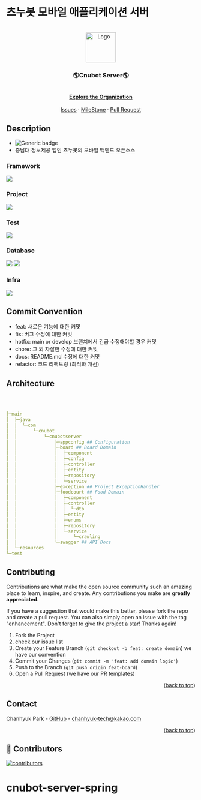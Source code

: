 # 츠누봇 모바일 애플리케이션 서버

<div id="top"></div>

<!-- PROJECT LOGO -->
<br />
<div align="center">
  <a href="https://github.com/cnu-bot">
    <img src="https://user-images.githubusercontent.com/69495129/191981078-ce719995-d227-43b3-98f7-12e656336faf.png" alt="Logo" width="80" height="80">
  </a>

<h3 align="center">🌎Cnubot Server🌎</h3>
  <p align="center">
    <br />
    <a href="https://github.com/cnu-bot"><strong>Explore the Organization</strong></a>
    <br />
    <br />
    <!-- <a href="https://github.com/othneildrew/Best-README-Template">View Demo</a> -->
    <!-- · -->
    <a href="https://github.com/cnu-bot/cnubot-server-spring/issues">Issues</a>
    ·
    <a href="https://github.com/orgs/cnu-bot/projects/3">MileStone</a>
    ·
    <a href="https://github.com/cnu-bot/cnubot-server-spring/pulls?q=is%3Apr+is%3Aclosed">Pull Request</a>

</p>
</div>

## Description
- ![Generic badge](https://img.shields.io/badge/version-1.0-green.svg)
- 충남대 정보제공 앱인 츠누봇의 모바일 백엔드 오픈소스

### Framework
<img src="https://img.shields.io/badge/Spring boot-6DB33F?style=for-the-badge&logo=springboot&logoColor=white">
<br>

### Project
<img src="https://img.shields.io/badge/gradle-4479A1?style=for-the-badge&logo=gradle&logoColor=white">

### Test
<img src="https://img.shields.io/badge/junit5-25A162?style=for-the-badge&logo=junit5&logoColor=white">

### Database
<img src="https://img.shields.io/badge/mysql-4479A1?style=for-the-badge&logo=mysql&logoColor=white">
<img src="https://img.shields.io/badge/Amazon Ec2-FF9900?style=for-the-badge&logo=Amazon Ec2&logoColor=white">

### Infra
<img src="https://img.shields.io/badge/Docker-2496ED?style=for-the-badge&logo=Docker&logoColor=white">


## Commit Convention

- feat: 새로운 기능에 대한 커밋  
- fix: 버그 수정에 대한 커밋  
- hotfix: main or develop 브랜치에서 긴급 수정해야할 경우 커밋
- chore: 그 외 자잘한 수정에 대한 커밋  
- docs: README.md 수정에 대한 커밋  
- refactor: 코드 리팩토링 (최적화 개선)

## Architecture

<br>

```yaml

├─main
│  ├─java
│  │  └─com
│  │      └─cnubot
│  │          └─cnubotserver
│  │              ├─appconfig ## Configuration
│  │              ├─board ## Board Domain
│  │              │  ├─component
│  │              │  ├─config
│  │              │  ├─controller
│  │              │  ├─entity
│  │              │  ├─repository
│  │              │  └─service
│  │              ├─exception ## Project ExceptionHandler
│  │              ├─foodcourt ## Food Domain
│  │              │  ├─component
│  │              │  ├─controller
│  │              │  │  └─dto
│  │              │  ├─entity
│  │              │  ├─enums
│  │              │  ├─repository
│  │              │  └─service
│  │              │      └─crawling
│  │              └─swagger ## API Docs
│  └─resources
└─test

```

## Contributing

Contributions are what make the open source community such an amazing place to learn, inspire, and create. Any contributions you make are **greatly appreciated**.

If you have a suggestion that would make this better, please fork the repo and create a pull request. You can also simply open an issue with the tag "enhancement".
Don't forget to give the project a star! Thanks again!

1. Fork the Project
2. check our issue list
3. Create your Feature Branch (`git checkout -b feat: create domain`) we have our convention
4. Commit your Changes (`git commit -m 'feat: add domain logic'`)
5. Push to the Branch (`git push origin feat-board`)
6. Open a Pull Request (we have our PR templates)

<p align="right">(<a href="#top">back to top</a>)</p>

<!-- CONTACT -->

## Contact

Chanhyuk Park - [GitHub](https://github.com/ChanhyukPark-Tech) - chanhyuk-tech@kakao.com


<p align="right">(<a href="#top">back to top</a>)</p>

## 🌟 Contributors

[![contributors](https://contrib.rocks/image?repo=cnu-bot/cnubot-server-spring)](https://github.com/cnu-bot/cnubot-client-app/graphs/contributors)

# cnubot-server-spring

